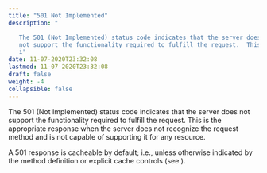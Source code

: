 ```yaml
---
title: "501 Not Implemented"
description: "

   The 501 (Not Implemented) status code indicates that the server does
   not support the functionality required to fulfill the request.  This
   i"
date: 11-07-2020T23:32:08
lastmod: 11-07-2020T23:32:08
draft: false
weight: -4
collapsible: false
---
```



   The 501 (Not Implemented) status code indicates that the server does
   not support the functionality required to fulfill the request.  This
   is the appropriate response when the server does not recognize the
   request method and is not capable of supporting it for any resource.

   A 501 response is cacheable by default; i.e., unless otherwise
   indicated by the method definition or explicit cache controls (see
   ).


                                                